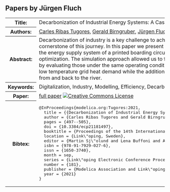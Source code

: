 ## Papers by Jürgen Fluch
<table><tr><th>Title:</th>
<td>Decarbonization of Industrial Energy Systems: A Case Study of Printed Circuit Board manufacturing</td>
</tr>
<tr><th>Authors:</th>
<td>
<a href="/proceedings/authors/CarlesRibasTugores">Carles Ribas Tugores</a>, <a href="/proceedings/authors/GeraldBirngruber">Gerald Birngruber</a>, <a href="/proceedings/authors/JurgenFluch">Jürgen Fluch</a>, <a href="/proceedings/authors/AngelikaSwatek">Angelika Swatek</a> and <a href="/proceedings/authors/GeraldSchweiger">Gerald Schweiger</a></td>
</tr>
<tr><th>Abstract:</th>
<td>Decarbonization of industry is a key challenge to achieve the Paris climate goals. Digitalization of the industry is a cornerstone of this journey. In this paper we present our modelling work towards the creation of a Digital Energy Twin of the energy supply system of a printed boarding circuit manufacturing by means of a classical use case, system design optimization. The simulation approach allowed us to fairly compare the improvements done in the energy supply system by evaluating those under the same operating conditions. Integration of waste chiller’s waste heat can cover most of the low temperature grid heat demand while the additional generation of chilled water reduces the amount of water pump from and back to the river.</td></tr>
<tr><th>Keywords:</th>
<td>Digitalization, Industry, Modelling, Efficiency, Decarbonization</td></tr>
<tr><th>Paper:</th>
<td><a href="https://doi.org/10.3384/ecp21181497">full paper</a> <a rel="license" href="http://creativecommons.org/licenses/by/4.0/"><img alt="Creative Commons License" style="border-width:0" src="https://i.creativecommons.org/l/by/4.0/80x15.png" /></a></td>
</tr>
<tr><th>Bibtex:</th>
<td><pre>
@InProceedings{modelica.org:Tugores:2021,
  title = {{Decarbonization of Industrial Energy Systems: A Case Study of Printed Circuit Board manufacturing}},
  author = {Carles Ribas Tugores and Gerald Birngruber and J\&quot;urgen Fluch and Angelika Swatek and Gerald Schweiger},
  pages = {497--505},
  doi = {10.3384/ecp21181497},
  booktitle = {Proceedings of the 14th International Modelica Conference},
  location = {Link\&quot;oping, Sweden},
  editor = {Martin Sj\&quot;olund and Lena Buffoni and Adrian Pop and Lennart Ochel},
  isbn = {978-91-7929-027-6},
  issn = {1650-3740},
  month = sep,
  series = {Link\&quot;oping Electronic Conference Proceedings},
  number = {181},
  publisher = {Modelica Association and Link\&quot;oping University Electronic Press},
  year = {2021}
}
</pre></td></tr>
</table><br>

